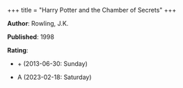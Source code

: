 +++
title = "Harry Potter and the Chamber of Secrets"
+++



**Author**: Rowling, J.K.

**Published**: 1998

**Rating**:

* \+ (2013-06-30: Sunday)

* A (2023-02-18: Saturday)
